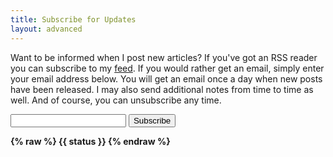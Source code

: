 ```yaml
---
title: Subscribe for Updates
layout: advanced
---
```


<p>
Want to be informed when I post new articles? If you've got an RSS reader you can 
subscribe to my <a href="/feed.xml">feed</a>. If you would rather get an email, simply enter your
email address below. You will get an email once a day when new posts have been released. 
I may also send additional notes from time to time as well. And of course, you can 
unsubscribe any time. 
</p>

<div id="app">
<input v-model="email" type="email"> 
<button @click="doSubscribe" :disabled="working">Subscribe</button>
<p style="font-weight: bold">
{% raw %}
{{ status }}
{% endraw %}
</p>
</div>

<script src="https://cdn.jsdelivr.net/npm/vue/dist/vue.js"></script>
<script>
const SUBSCRIBE_API = '/.netlify/functions/newsletter-signup?email=';

const app = new Vue({
	el:'#app',
	data: {
		email:'',
    	working:false,
		status:''
	},
	methods: {
		async doSubscribe() {
			if(this.email === '') return;
			this.working = true;
			console.log('do add for'+this.email);
			this.status = 'Attemping to subscribe you...';
			
			fetch(SUBSCRIBE_API + this.email)
			.then(res => {
				return res.json()
			})
			.then(res => {
				console.log('status',res.status);
				if(res.status === 'subscribed') {
					this.status = 'You have been subscribed!';
				} else if(res.status === 400) {
					this.status = `There was an error: ${res.detail}`;
				}
				this.working = false;
			})
			.catch(e => {
				console.log('error result', e);
			});
		}
	}
})
</script>